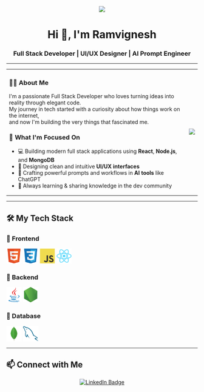 <!-- Banner with reduced height -->
<!-- Banner with reduced height only -->
<p align="center">
  <img src="https://miro.medium.com/v2/resize:fit:4800/format:webp/0*x4rQFjfi0iK3gS1T.gif" height="800" />
</p>


<h1 align="center">Hi 👋, I'm Ramvignesh</h1>
<h3 align="center">Full Stack Developer | UI/UX Designer | AI Prompt Engineer</h3>

---

<!-- About + GIF side by side -->
<table>
  <tr>
    <td>

### 🙋‍♂️ About Me

I'm a passionate Full Stack Developer who loves turning ideas into reality through elegant code.  
My journey in tech started with a curiosity about how things work on the internet,  
and now I'm building the very things that fascinated me.

### 🎯 What I'm Focused On

- 💻 Building modern full stack applications using **React**, **Node.js**, and **MongoDB**
- 🎨 Designing clean and intuitive **UI/UX interfaces**
- 🤖 Crafting powerful prompts and workflows in **AI tools** like ChatGPT
- 🌱 Always learning & sharing knowledge in the dev community

</td>
    <td>
      <img src="https://user-images.githubusercontent.com/74038190/229223263-cf2e4b07-2615-4f87-9c38-e37600f8381a.gif" width="350"/>
    </td>
  </tr>
</table>

---

## 🛠️ My Tech Stack

### 🎨 Frontend
<p align="left">
  <img src="https://raw.githubusercontent.com/devicons/devicon/master/icons/html5/html5-original.svg" alt="HTML" width="40"/>
  <img src="https://raw.githubusercontent.com/devicons/devicon/master/icons/css3/css3-original.svg" alt="CSS" width="40"/>
  <img src="https://raw.githubusercontent.com/devicons/devicon/master/icons/javascript/javascript-original.svg" alt="JavaScript" width="40"/>
  <img src="https://raw.githubusercontent.com/devicons/devicon/master/icons/react/react-original.svg" alt="React" width="40"/>
</p>

### 🧩 Backend
<p align="left">
  <img src="https://raw.githubusercontent.com/devicons/devicon/master/icons/java/java-original.svg" alt="Java" width="40"/>
  <img src="https://raw.githubusercontent.com/devicons/devicon/master/icons/nodejs/nodejs-original.svg" alt="Node.js" width="40"/>
</p>

### 💾 Database
<p align="left">
  <img src="https://raw.githubusercontent.com/devicons/devicon/master/icons/mongodb/mongodb-original.svg" alt="MongoDB" width="40"/>
  <img src="https://raw.githubusercontent.com/devicons/devicon/master/icons/mysql/mysql-original.svg" alt="MySQL" width="40"/>
</p>

---

## 📫 Connect with Me

<p align="center">
  <a href="https://www.linkedin.com/in/ram-vignesh-8b3a80291/" target="_blank">
    <img src="https://img.shields.io/badge/LinkedIn-blue?style=for-the-badge&logo=linkedin&logoColor=white" alt="LinkedIn Badge"/>
  </a>
</p>
